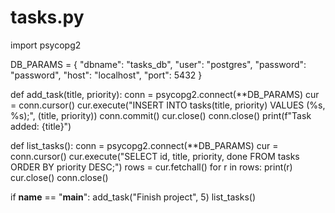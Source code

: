 # tasks.py
import psycopg2

DB_PARAMS = {
    "dbname": "tasks_db",
    "user": "postgres",
    "password": "password",
    "host": "localhost",
    "port": 5432
}

def add_task(title, priority):
    conn = psycopg2.connect(**DB_PARAMS)
    cur = conn.cursor()
    cur.execute("INSERT INTO tasks(title, priority) VALUES (%s, %s);", (title, priority))
    conn.commit()
    cur.close()
    conn.close()
    print(f"Task added: {title}")

def list_tasks():
    conn = psycopg2.connect(**DB_PARAMS)
    cur = conn.cursor()
    cur.execute("SELECT id, title, priority, done FROM tasks ORDER BY priority DESC;")
    rows = cur.fetchall()
    for r in rows:
        print(r)
    cur.close()
    conn.close()

if __name__ == "__main__":
    add_task("Finish project", 5)
    list_tasks()
